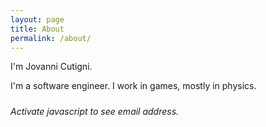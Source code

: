 ```yaml
---
layout: page
title: About
permalink: /about/
---
```


I'm Jovanni Cutigni.

I'm a software engineer. I work in games, mostly in physics.

<div id="address" style="padding-top:10px;">
<noscript><em>Activate javascript to see email address.</em></noscript>
</div>
<script type="text/javascript"><!--
function rot13(str) {
	return str.replace(/[a-zA-Z]/g, function(chr) {
		var start = chr <= 'Z' ? 65 : 97;
		return String.fromCharCode(start + (chr.charCodeAt(0) - start + 13) % 26);
	});
}
var em = rot13("wphgvtav@tznvy.pbz");
var elink = "<a href=\"mailto:" + em + "\">" + em + "<\/a>"
document.getElementById("address").innerHTML = elink;
// --> </script>
<style>.dsq-brlink, #disqus_thread { display: none; }</style>